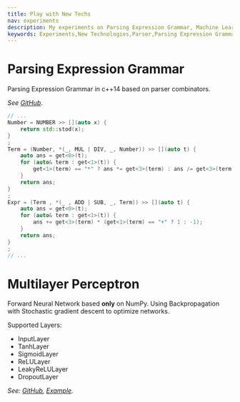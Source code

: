 ```yaml
---
title: Play with New Techs
nav: experiments
description: My experiments on Parsing Expression Grammar, Machine Learning and Neural Networks.
keywords: Experiments,New Technologies,Parser,Parsing Expression Grammar,Neural Network,Machine Learning
---
```


# Parsing Expression Grammar

Parsing Expression Grammar in c++14 based on parser combinators.

*See [GitHub](https://github.com/wenyuzhao/PEG-Combinator)*.

```c++
// ...
Number = NUMBER >> [](auto x) {
    return std::stod(x);
}
;
Term = (Number, *(_, MUL | DIV, _, Number)) >> [](auto t) {
    auto ans = get<0>(t);
    for (auto& term : get<1>(t)) {
        get<1>(term) == "*" ? ans *= get<3>(term) : ans /= get<3>(term);
    }
    return ans;
}
;
Expr = (Term , *(_ , ADD | SUB, _, Term)) >> [](auto t) {
    auto ans = get<0>(t);
    for (auto& term : get<1>(t)) {
        ans += get<3>(term) * (get<1>(term) == "+" ? 1 : -1);
    }
    return ans;
}
;
// ...
```

# Multilayer Perceptron

Forward Neural Network based **only** on NumPy. Using Backpropagation with Stochastic gradient descent to optimize networks.

Supported Layers:
* InputLayer
* TanhLayer
* SigmoidLayer
* ReLULayer
* LeakyReLULayer
* DropoutLayer

*See: [GitHub](https://github.com/wenyuzhao/Multilayer-Perceptron), [Example](https://github.com/wenyuzhao/Multilayer-Perceptron/blob/master/test.py).*